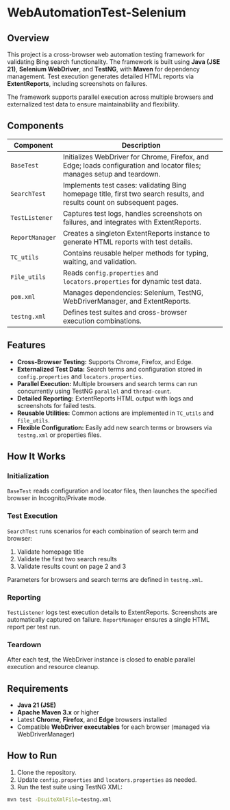 # WebAutomationTest-Selenium

## Overview
This project is a cross-browser web automation testing framework for validating Bing search functionality. The framework is built using **Java (JSE 21)**, **Selenium WebDriver**, and **TestNG**, with **Maven** for dependency management. Test execution generates detailed HTML reports via **ExtentReports**, including screenshots on failures.

The framework supports parallel execution across multiple browsers and externalized test data to ensure maintainability and flexibility.

## Components

| Component        | Description |
|-----------------|-------------|
| `BaseTest`       | Initializes WebDriver for Chrome, Firefox, and Edge; loads configuration and locator files; manages setup and teardown. |
| `SearchTest`     | Implements test cases: validating Bing homepage title, first two search results, and results count on subsequent pages. |
| `TestListener`   | Captures test logs, handles screenshots on failures, and integrates with ExtentReports. |
| `ReportManager`  | Creates a singleton ExtentReports instance to generate HTML reports with test details. |
| `TC_utils`       | Contains reusable helper methods for typing, waiting, and validation. |
| `File_utils`     | Reads `config.properties` and `locators.properties` for dynamic test data. |
| `pom.xml`        | Manages dependencies: Selenium, TestNG, WebDriverManager, and ExtentReports. |
| `testng.xml`     | Defines test suites and cross-browser execution combinations. |

## Features
- **Cross-Browser Testing:** Supports Chrome, Firefox, and Edge.  
- **Externalized Test Data:** Search terms and configuration stored in `config.properties` and `locators.properties`.  
- **Parallel Execution:** Multiple browsers and search terms can run concurrently using TestNG `parallel` and `thread-count`.  
- **Detailed Reporting:** ExtentReports HTML output with logs and screenshots for failed tests.  
- **Reusable Utilities:** Common actions are implemented in `TC_utils` and `File_utils`.  
- **Flexible Configuration:** Easily add new search terms or browsers via `testng.xml` or properties files.  

## How It Works

### Initialization
`BaseTest` reads configuration and locator files, then launches the specified browser in Incognito/Private mode.

### Test Execution
`SearchTest` runs scenarios for each combination of search term and browser:  
1. Validate homepage title  
2. Validate the first two search results  
3. Validate results count on page 2 and 3  

Parameters for browsers and search terms are defined in `testng.xml`.

### Reporting
`TestListener` logs test execution details to ExtentReports. Screenshots are automatically captured on failure. `ReportManager` ensures a single HTML report per test run.

### Teardown
After each test, the WebDriver instance is closed to enable parallel execution and resource cleanup.

## Requirements
- **Java 21 (JSE)**  
- **Apache Maven 3.x** or higher  
- Latest **Chrome**, **Firefox**, and **Edge** browsers installed  
- Compatible **WebDriver executables** for each browser (managed via WebDriverManager)  

## How to Run
1. Clone the repository.  
2. Update `config.properties` and `locators.properties` as needed.  
3. Run the test suite using TestNG XML:

```bash
mvn test -DsuiteXmlFile=testng.xml
